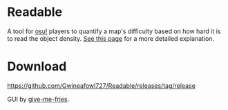 # Readable
A tool for [osu!](https://osu.ppy.sh/home) players to quantify a map's difficulty based on how hard it is to read the object density. [See this page](https://github.com/Gwineafowl727/Readable/wiki/Philosophy-behind-practicing-EZ-mod-and-why-Readable-might-matter) for a more detailed explanation.

# Download

https://github.com/Gwineafowl727/Readable/releases/tag/release

GUI by [give-me-fries](https://github.com/give-me-fries).
